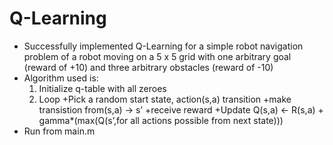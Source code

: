 # Q-Learning

+ Successfully implemented Q-Learning for a simple robot navigation problem of a robot moving on a 5 x 5 grid with 
  one arbitrary goal (reward of +10) and three arbitrary obstacles (reward of -10)
+ Algorithm used is:
  1. Initialize q-table with all zeroes
  2. Loop
      +Pick a random start state, action(s,a) transition
      +make transistion from(s,a) -> s’
      +receive reward
      +Update Q(s,a) <- R(s,a) + gamma*(max(Q(s’,for all actions possible from next state)))
+ Run from main.m
 
